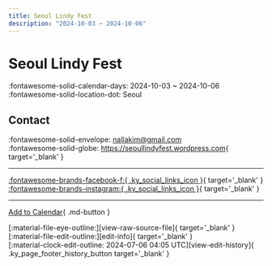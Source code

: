 ```yaml
---
title: Seoul Lindy Fest
description: "2024-10-03 ~ 2024-10-06"
---
```


# Seoul Lindy Fest 

:fontawesome-solid-calendar-days: 2024-10-03 ~ 2024-10-06  
:fontawesome-solid-location-dot: Seoul  

## Contact

:fontawesome-solid-envelope: <nallakim@gmail.com>  
:fontawesome-solid-globe: <https://seoullindyfest.wordpress.com>{ target='_blank' }  

---

 [:fontawesome-brands-facebook-f:{ .ky_social_links_icon }](https://www.facebook.com/seoullindyfest){ target='_blank' } [:fontawesome-brands-instagram:{ .ky_social_links_icon }](https://instagram.com/seoullindyfest){ target='_blank' }

---

[Add to Calendar](https://swing.news/ics/en/2024/kr/seoul-lindy-fest-2024.ics){ .md-button }

<div class="ky_page_footer" markdown>
<div class="ky_page_footer_trailing" markdown="span">
[:material-file-eye-outline:][view-raw-source-file]{ target='_blank' }
[:material-file-edit-outline:][edit-info]{ target='_blank' }
</div>
<div class="ky_page_footer_leading" markdown="span">
[:material-clock-edit-outline: 2024-07-06 04:05 UTC][view-edit-history]{ .ky_page_footer_history_button target='_blank' }
</div>
</div>

[view-raw-source-file]: https://github.com/swingdance/events/blob/main/2024/kr/seoul-lindy-fest-2024.json "View Raw Source File"
[edit-info]: https://github.com/swingdance/events/issues/new?assignees=&labels=update+event&projects=&template=03-update_entity.yml&title=%5B2024%2Fkr%5D%20Seoul%20Lindy%20Fest&region=kr&year=2024&id=seoul-lindy-fest-2024&name=Seoul%20Lindy%20Fest&org_id= "Edit Info"

[view-edit-history]: https://github.com/swingdance/events/commits/main/2024/kr/seoul-lindy-fest-2024.json "View Edit History"

